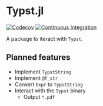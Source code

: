 
# Typst.jl

[![Codecov](https://codecov.io/gh/jakobjpeters/PAQ.jl/branch/main/graph/badge.svg?token=XFWU66WSD7)](https://codecov.io/gh/jakobjpeters/Typst.jl)
[![Continuous Integration](https://github.com/jakobjpeters/PAQ.jl/workflows/Continuous%20Integration/badge.svg)](https://github.com/jakobjpeters/Typst.jl/actions/continuous_integration.yml)

A package to iteract with `Typst`.

## Planned features

- Implement `TypstString`
- Implement `@T_str`
- Convert `Expr` to `TypstString`
- Interact with the `Typst` binary
    - Output `*.pdf`
